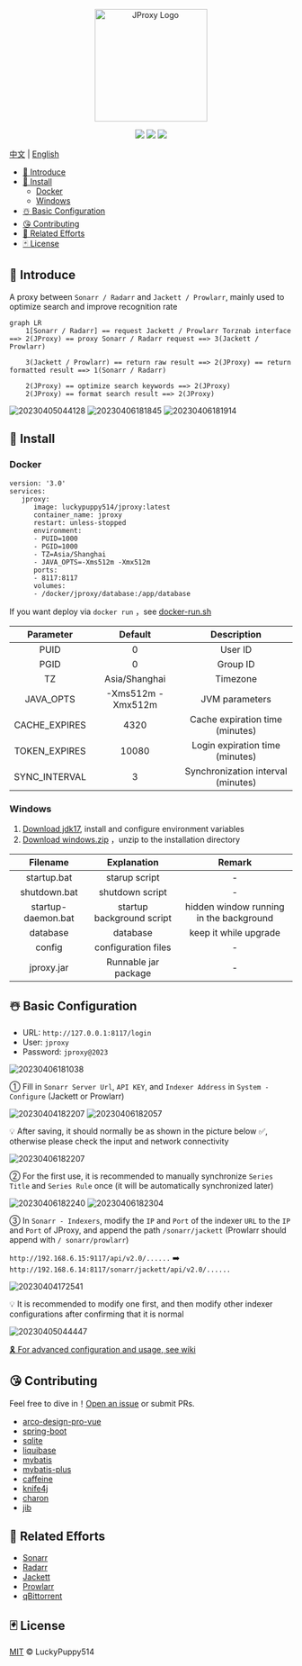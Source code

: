 <p align="center">
  <a href="https://github.com/LuckyPuppy514/jproxy">
    <img alt="JProxy Logo" width="200" src="https://raw.githubusercontent.com/LuckyPuppy514/image/main/2023/2023-04-02/logo.png">
  </a>
</p>
<p align="center">
  <a href="https://github.com/LuckyPuppy514/jproxy"><img allt="stars" src="https://badgen.net/github/stars/LuckyPuppy514/jproxy"/></a>
  <a href="https://github.com/LuckyPuppy514/jproxy"><img allt="forks" src="https://badgen.net/github/forks/LuckyPuppy514/jproxy"/></a>
  <a href="./LICENSE"><img allt="MIT License" src="https://badgen.net/github/license/LuckyPuppy514/jproxy"/></a>
</p>

[中文](https://github.com/LuckyPuppy514/jproxy/blob/main/README.md) | [English](https://github.com/LuckyPuppy514/jproxy/blob/main/README.en_US.md)

- [🌟 Introduce](#-introduce)
- [🧱 Install](#-install)
  - [Docker](#docker)
  - [Windows](#windows)
- [☃️ Basic Configuration](#️-basic-configuration)
- [😘 Contributing](#-contributing)
- [👏 Related Efforts](#-related-efforts)
- [🃏 License](#-license)

## 🌟 Introduce

A proxy between `Sonarr / Radarr` and `Jackett / Prowlarr`, mainly used to optimize search and improve recognition rate

```mermaid
graph LR
    1[Sonarr / Radarr] == request Jackett / Prowlarr Torznab interface ==> 2(JProxy) == proxy Sonarr / Radarr request ==> 3(Jackett / Prowlarr)

    3(Jackett / Prowlarr) == return raw result ==> 2(JProxy) == return formatted result ==> 1(Sonarr / Radarr)
    
    2(JProxy) == optimize search keywords ==> 2(JProxy)
    2(JProxy) == format search result ==> 2(JProxy)
```

![20230405044128](https://github.com/LuckyPuppy514/image/raw/main/2023/2023-04-05/20230405044128.webp)
![20230406181845](https://github.com/LuckyPuppy514/image/raw/main/2023/2023-04-06/20230406181845.webp)
![20230406181914](https://github.com/LuckyPuppy514/image/raw/main/2023/2023-04-06/20230406181914.webp)

## 🧱 Install

### Docker

```text
version: '3.0'
services:
   jproxy:
      image: luckypuppy514/jproxy:latest
      container_name: jproxy
      restart: unless-stopped
      environment:
      - PUID=1000
      - PGID=1000
      - TZ=Asia/Shanghai
      - JAVA_OPTS=-Xms512m -Xmx512m
      ports:
      - 8117:8117
      volumes:
      - /docker/jproxy/database:/app/database
```

If you want deploy via `docker run` ，see [docker-run.sh](https://github.com/LuckyPuppy514/jproxy/blob/main/docker/docker-run.sh)

|   Parameter   |      Default      |            Description             |
| :-----------: | :---------------: | :--------------------------------: |
|     PUID      |         0         |              User ID               |
|     PGID      |         0         |              Group ID              |
|      TZ       |   Asia/Shanghai   |              Timezone              |
|   JAVA_OPTS   | -Xms512m -Xmx512m |           JVM parameters           |
| CACHE_EXPIRES |       4320        |  Cache expiration time (minutes)   |
| TOKEN_EXPIRES |       10080       |  Login expiration time (minutes)   |
| SYNC_INTERVAL |         3         | Synchronization interval (minutes) |

### Windows

1. [Download jdk17](https://kutt.lckp.top/yrnerc), install and configure environment variables
2. [Download windows.zip](https://github.com/LuckyPuppy514/jproxy/releases) ，unzip to the installation directory

|      Filename      |        Explanation        |                 Remark                  |
| :----------------: | :-----------------------: | :-------------------------------------: |
|    startup.bat     |       starup script       |                    -                    |
|    shutdown.bat    |      shutdown script      |                    -                    |
| startup-daemon.bat | startup background script | hidden window running in the background |
|      database      |         database          |          keep it while upgrade          |
|       config       |    configuration files    |                    -                    |
|     jproxy.jar     |   Runnable jar package    |                    -                    |

## ☃️ Basic Configuration

- URL: `http://127.0.0.1:8117/login`
- User: `jproxy`
- Password: `jproxy@2023`

![20230406181038](https://github.com/LuckyPuppy514/image/raw/main/2023/2023-04-06/20230406181038.webp)

① Fill in `Sonarr Server Url`, `API KEY`, and `Indexer Address` in `System -  Configure` (Jackett or Prowlarr)

![20230404182207](https://github.com/LuckyPuppy514/image/raw/main/2023/2023-04-04/20230404182207.webp)
![20230406182057](https://github.com/LuckyPuppy514/image/raw/main/2023/2023-04-06/20230406182057.webp)

💡 After saving, it should normally be as shown in the picture below ✅, otherwise please check the input and network connectivity

![20230406182207](https://github.com/LuckyPuppy514/image/raw/main/2023/2023-04-06/20230406182207.webp)

② For the first use, it is recommended to manually synchronize `Series Title` and `Series Rule` once (it will be automatically synchronized later)

![20230406182240](https://github.com/LuckyPuppy514/image/raw/main/2023/2023-04-06/20230406182240.webp)
![20230406182304](https://github.com/LuckyPuppy514/image/raw/main/2023/2023-04-06/20230406182304.webp)

③ In `Sonarr - Indexers`, modify the `IP` and `Port` of the indexer `URL` to the `IP` and `Port` of JProxy, and append the path `/sonarr/jackett` (Prowlarr should append with `/ sonarr/prowlarr`)

`http://192.168.6.15:9117/api/v2.0/......` ➡️ `http://192.168.6.14:8117/sonarr/jackett/api/v2.0/......`
  
![20230404172541](https://github.com/LuckyPuppy514/image/raw/main/2023/2023-04-04/20230404172541.webp)

💡 It is recommended to modify one first, and then modify other indexer configurations after confirming that it is normal

![20230405044447](https://github.com/LuckyPuppy514/image/raw/main/2023/2023-04-05/20230405044447.webp)

[🎗️ For advanced configuration and usage, see wiki](https://github.com/LuckyPuppy514/jproxy/wiki)

## 😘 Contributing

Feel free to dive in！[Open an issue](https://github.com/LuckyPuppy514/jproxy/issues/new/choose) or submit PRs.

- [arco-design-pro-vue](https://github.com/arco-design/arco-design-pro-vue)
- [spring-boot](https://github.com/spring-projects/spring-boot)
- [sqlite](https://github.com/sqlite/sqlite)
- [liquibase](https://github.com/liquibase/liquibase)
- [mybatis](https://github.com/mybatis/mybatis-3)
- [mybatis-plus](https://github.com/baomidou/mybatis-plus)
- [caffeine](https://github.com/ben-manes/caffeine)
- [knife4j](https://github.com/xiaoymin/knife4j)
- [charon](https://github.com/mkopylec/charon-spring-boot-starter)
- [jib](https://github.com/GoogleContainerTools/jib)

## 👏 Related Efforts

- [Sonarr](https://github.com/Sonarr/Sonarr)
- [Radarr](https://github.com/radarr/radarr)
- [Jackett](https://github.com/Jackett/Jackett)
- [Prowlarr](https://github.com/Prowlarr/Prowlarr)
- [qBittorrent](https://github.com/qbittorrent/qBittorrent)

## 🃏 License

[MIT](https://github.com/LuckyPuppy514/jproxy/blob/main/LICENSE) © LuckyPuppy514
